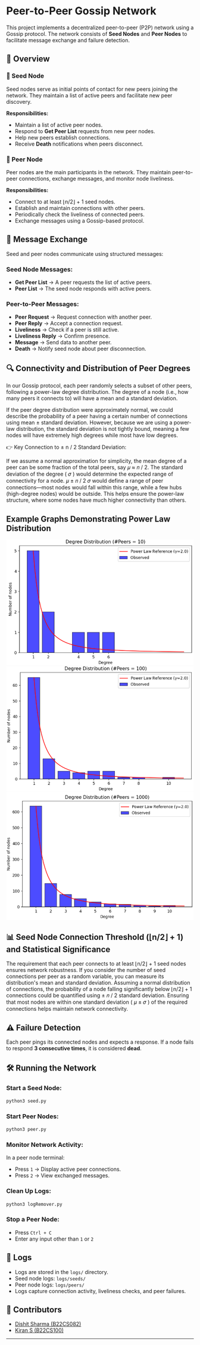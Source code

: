 # Peer-to-Peer Gossip Network

This project implements a decentralized peer-to-peer (P2P) network using a Gossip protocol. The network consists of **Seed Nodes** and **Peer Nodes** to facilitate message exchange and failure detection.

## 📌 Overview

### 🌱 Seed Node

Seed nodes serve as initial points of contact for new peers joining the network. They maintain a list of active peers and facilitate new peer discovery.

**Responsibilities:**
- Maintain a list of active peer nodes.
- Respond to **Get Peer List** requests from new peer nodes.
- Help new peers establish connections.
- Receive **Death** notifications when peers disconnect.

### 🔗 Peer Node

Peer nodes are the main participants in the network. They maintain peer-to-peer connections, exchange messages, and monitor node liveliness.

**Responsibilities:**
- Connect to at least ⌊n/2⌋ + 1 seed nodes.
- Establish and maintain connections with other peers.
- Periodically check the liveliness of connected peers.
- Exchange messages using a Gossip-based protocol.

## 🔄 Message Exchange

Seed and peer nodes communicate using structured messages:

### Seed Node Messages:
- **Get Peer List** → A peer requests the list of active peers.
- **Peer List** → The seed node responds with active peers.

### Peer-to-Peer Messages:
- **Peer Request** → Request connection with another peer.
- **Peer Reply** → Accept a connection request.
- **Liveliness** → Check if a peer is still active.
- **Liveliness Reply** → Confirm presence.
- **Message** → Send data to another peer.
- **Death** → Notify seed node about peer disconnection.

## 🔍 Connectivity and Distribution of Peer Degrees

In our Gossip protocol, each peer randomly selects a subset of other peers, following a power-law degree distribution. The degree of a node (i.e., how many peers it connects to) will have a mean and a standard deviation.

If the peer degree distribution were approximately normal, we could describe the probability of a peer having a certain number of connections using mean ± standard deviation. However, because we are using a power-law distribution, the standard deviation is not tightly bound, meaning a few nodes will have extremely high degrees while most have low degrees.

👉 Key Connection to ± n / 2 Standard Deviation:

If we assume a normal approximation for simplicity, the mean degree of a peer can be some fraction of the total peers, say 
𝜇
≈
𝑛
/
2.
The standard deviation of the degree (
𝜎
) would determine the expected range of connectivity for a node.
𝜇
±
𝑛
/
2
𝜎
would define a range of peer connections—most nodes would fall within this range, while a few hubs (high-degree nodes) would be outside.
This helps ensure the power-law structure, where some nodes have much higher connectivity than others.

## Example Graphs Demonstrating Power Law Distribution

![](img/img1.png)
![](img/img2.png)
![](img/img3.png)

## 📊 Seed Node Connection Threshold (⌊n/2⌋ + 1) and Statistical Significance

The requirement that each peer connects to at least ⌊n/2⌋ + 1 seed nodes ensures network robustness.
If you consider the number of seed connections per peer as a random variable, you can measure its distribution's mean and standard deviation.
Assuming a normal distribution of connections, the probability of a node falling significantly below ⌊n/2⌋ + 1 connections could be quantified using 
±
𝑛
/
2
 standard deviation.
Ensuring that most nodes are within one standard deviation (
𝜇
±
𝜎
) of the required connections helps maintain network connectivity.

## ⚠️ Failure Detection

Each peer pings its connected nodes and expects a response. If a node fails to respond **3 consecutive times**, it is considered **dead**.

## 🛠 Running the Network

### Start a Seed Node:
```sh
python3 seed.py
```

### Start Peer Nodes:
```sh
python3 peer.py
```

### Monitor Network Activity:
In a peer node terminal:
- Press `1` → Display active peer connections.
- Press `2` → View exchanged messages.

### Clean Up Logs:
```sh
python3 logRemover.py
```

### Stop a Peer Node:
- Press `Ctrl + C`
- Enter any input other than `1` or `2`

## 📁 Logs

- Logs are stored in the `logs/` directory.
- Seed node logs: `logs/seeds/`
- Peer node logs: `logs/peers/`
- Logs capture connection activity, liveliness checks, and peer failures.

## 👥 Contributors

- [Dishit Sharma (B22CS082)](https://github.com/sharmajii7)
- [Kiran S (B22CS100)](https://github.com/Kiran-velan)

---

